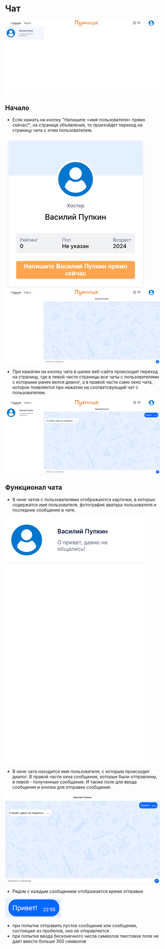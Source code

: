 # Чат

![Чат](assets/image_3.png)

## Начало

-   Если нажать на кнопку "Напишите <имя пользователя> прямо сейчас!", на странице объявления, то произойдет переход на страницу чата с этим пользователем.

![image](assets/image.png)
![image](assets/image_1.png)

-   При нажатии на кнопку чата в шапке веб-сайта происходит переход на страницу, где в левой части страницы все чаты с пользователями с которыми ранее велся диалог, а в правой части само окно чата, которое появляется при нажатии на соответсвующий чат с пользователем.

![image](assets/image_0.png)

## Функционал чата

-   В окне чатов с пользователями отображаются карточки, в которых содержатся имя пользователя, фотография аватара пользователя и последние сообщение в чате.

![image](assets/image_4.png)

-   В окне чата находится имя пользователя, с которым происходит диалог. В правой части окна сообщения, которые были отправлены, в левой - полученные сообщения. И также поле для ввода сообщения и кнопка для отправки сообщения.

![image](assets/image_5.png)

-   Рядом с каждым сообщением отображается время отправки.

![image](assets/image_6.png)

-   при попытке отправить пустое сообщение или сообщение, состоящее из пробелов, оно не отправляется
-   при попытке ввода бесконечного числа символов текстовое поле не дает ввести больше 300 символов
